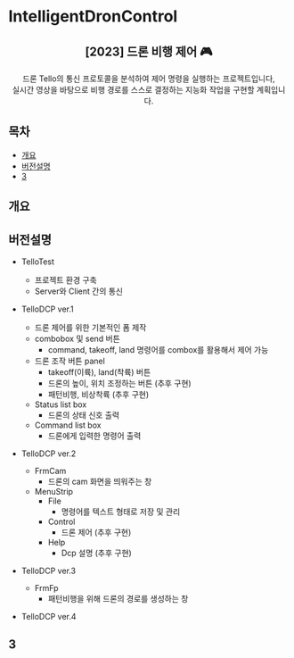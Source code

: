 # IntelligentDronControl

<div align="center">
<h2>[2023] 드론 비행 제어 🎮</h2>
드론 Tello의 통신 프로토콜을 분석하여 제어 명령을 실행하는 프로젝트입니다,<br> 실시간 영상을 바탕으로 비행 경로를 스스로 결정하는 지능화 작업을 구현할 계획입니다.</div>

## 목차
  - [개요](#개요) 
  - [버전설명](#버전설명)
  - [3](#3)

## 개요

## 버전설명
- TelloTest
  - 프로젝트 환경 구축
  - Server와 Client 간의 통신

- TelloDCP ver.1
  - 드론 제어를 위한 기본적인 폼 제작
  - combobox 및 send 버튼
    - command, takeoff, land 명령어를 combox를 활용해서 제어 가능
  - 드론 조작 버튼 panel
    - takeoff(이륙), land(착륙) 버튼
    - 드론의 높이, 위치 조정하는 버튼 (추후 구현)
    - 패턴비행, 비상착륙 (추후 구현)
  - Status list box
    - 드론의 상태 신호 출력
  - Command list box
    - 드론에게 입력한 명령어 출력

- TelloDCP ver.2
  - FrmCam
    - 드론의 cam 화면을 띄워주는 창
  - MenuStrip
    - File
      - 명령어를 텍스트 형태로 저장 및 관리
    - Control
      - 드론 제어 (추후 구현)
    - Help
      - Dcp 설명 (추후 구현)
  
- TelloDCP ver.3
  - FrmFp
    - 패턴비행을 위해 드론의 경로를 생성하는 창
  
- TelloDCP ver.4

## 3
